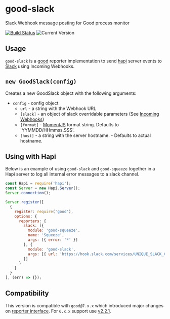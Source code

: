 # good-slack

Slack Webhook message posting for Good process monitor

[![Build Status](https://travis-ci.org/nakardo/good-slack.svg)](https://travis-ci.org/nakardo/good-slack) ![Current Version](https://img.shields.io/npm/v/good-slack.svg)

## Usage

`good-slack` is a [good](https://github.com/hapijs/good) reporter implementation to send [hapi](http://hapijs.com/) server events to
[Slack](https://api.slack.com/) using Incoming Webhooks.

## `new GoodSlack(config)`
Creates a new GoodSlack object with the following arguments:

- `config` - config object
  - `url` - a string with the Webhook URL
  - `[slack]` - an object of slack overridable parameters (See [Incoming Webhooks](https://api.slack.com/incoming-webhooks))
  - `[format]` - [MomentJS](http://momentjs.com/docs/#/displaying/format/) format string. Defaults to 'YYMMDD/HHmmss.SSS'.
  - `[host]` - a string with the server hostname. - Defaults to actual hostname.

## Using with Hapi

Below is an example of using `good-slack` and `good-squeeze` together in a Hapi server to log all internal error messages to a slack channel.

```js
const Hapi = require('hapi');
const Server = new Hapi.Server();
Server.connection();

Server.register([
  {
    register: require('good'),
    options: {
      reporters: {
        slack: [{
          module: 'good-squeeze',
          name: 'Squeeze',
          args: [{ error: '*' }]
        }, {
          module: 'good-slack',
          args: [{ url: 'https://hook.slack.com/services/UNIQUE_SLACK_CHANNEL_URL' }]
        }]
      }
    }
  }
], (err) => {});
```

## Compatibility

This version is compatible with `good@7.x.x` which introduced major changes on [reporter interface](https://github.com/hapijs/good/blob/master/API.md#reporter-interface). For `6.x.x` support use  [v2.2.1](https://github.com/nakardo/good-slack/tree/v2.1.1).
